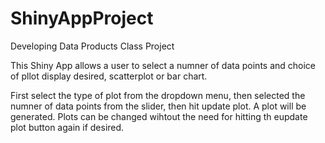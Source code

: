 # ShinyAppProject
Developing Data Products Class Project

This Shiny App allows a user to select a numner of data points and choice of pllot display desired, scatterplot or bar chart.

First select the type of plot from the dropdown menu, then selected the numner of data points from the slider, then hit update plot.  A plot will be generated.  Plots can be changed wihtout the need for hitting th eupdate plot button again if desired.

